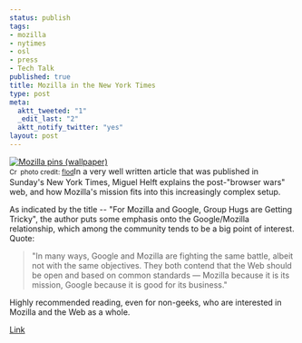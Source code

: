 ```yaml
--- 
status: publish
tags: 
- mozilla
- nytimes
- osl
- press
- Tech Talk
published: true
title: Mozilla in the New York Times
type: post
meta: 
  aktt_tweeted: "1"
  _edit_last: "2"
  aktt_notify_twitter: "yes"
layout: post
---
```

<span class="alignright"><a href="http://www.flickr.com/photos/68502457@N00/2221300134/" title="Mozilla pins (wallpaper)" target="_blank"><img src="http://farm3.static.flickr.com/2375/2221300134_a4dacd1b71_m.jpg" alt="Mozilla pins (wallpaper)" border="0" /></a><br /><small><a href="http://creativecommons.org/licenses/by-nc-sa/2.0/" title="Attribution-NonCommercial-ShareAlike License" target="_blank"><img src="http://fredericiana.com/wp-content/plugins/photo-dropper/images/cc.png" alt="Creative Commons License" border="0" width="16" height="16" align="absmiddle" /></a> photo credit: <a href="http://www.flickr.com/photos/68502457@N00/2221300134/" title="flod" target="_blank">flod</a></small></span>In a very well written article that was published in Sunday's New York Times, Miguel Helft explains the post-"browser wars" web, and how Mozilla's mission fits into this increasingly complex setup.

As indicated by the title -- "For Mozilla and Google, Group Hugs are Getting Tricky", the author puts some emphasis onto the Google/Mozilla relationship, which among the community tends to be a big point of interest. Quote:

<blockquote>"In many ways, Google and Mozilla are fighting the same battle, albeit not with the same objectives. They both contend that the Web should be open and based on common standards — Mozilla because it is its mission, Google because it is good for its business."</blockquote>

Highly recommended reading, even for non-geeks, who are interested in Mozilla and the Web as a whole.

<a href="http://www.nytimes.com/2009/07/26/technology/companies/26mozilla.html?_r=1&partner=rss&emc=rss&pagewanted=all">Link</a>
